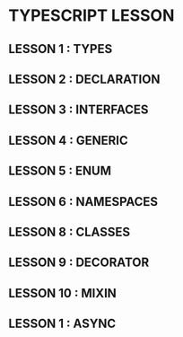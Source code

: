 # TYPESCRIPT LESSON

## LESSON 1 : TYPES
## LESSON 2 : DECLARATION
## LESSON 3 : INTERFACES
## LESSON 4 : GENERIC
## LESSON 5 : ENUM
## LESSON 6 : NAMESPACES
## LESSON 8 : CLASSES
## LESSON 9 : DECORATOR
## LESSON 10 : MIXIN
## LESSON 1 : ASYNC